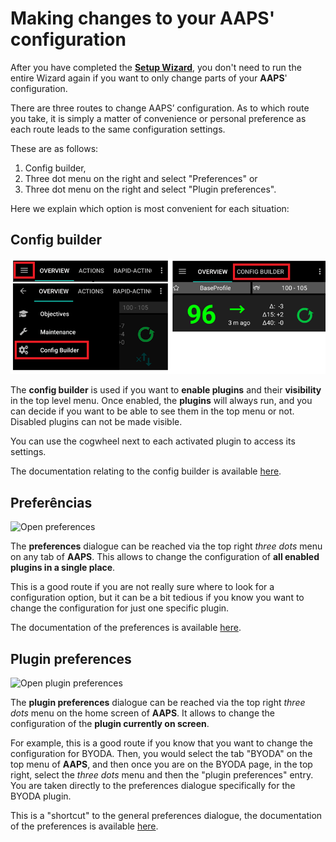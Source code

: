 # Making changes to your AAPS' configuration

After you have completed the **[Setup Wizard](../SettingUpAaps/SetupWizard.md)**, you don't need to run the entire Wizard again if you want to only change parts of your **AAPS**' configuration.

There are three routes to change AAPS’ configuration. As to which route you take, it is simply a matter of convenience or personal preference as each route leads to the same configuration settings.

These are as follows:

1. Config builder,
1. Three dot menu on the right and select "Preferences" or
1. Three dot menu on the right and select "Plugin preferences".

Here we explain which option is most convenient for each situation:

## Config builder

![Open Config Builder](../images/ConfBuild_Open_AAPS30.png)

The **config builder** is used if you want to **enable plugins** and their **visibility** in the top level menu. Once enabled, the **plugins** will always run, and you can decide if you want to be able to see them in the top menu or not. Disabled plugins can not be made visible.

You can use the cogwheel next to each activated plugin to access its settings.

The documentation relating to the config builder is available [here](../SettingUpAaps/ConfigBuilder.md).

## Preferências

![Open preferences](../images/Pref2020_Open2.png)

The **preferences** dialogue can be reached via the top right _three dots_ menu on any tab of **AAPS**. This allows to change the configuration of **all enabled plugins in a single place**.

This is a good route if you are not really sure where to look for a configuration option, but it can be a bit tedious if you know you want to change the configuration for just one specific plugin.

The documentation of the preferences is available [here](../SettingUpAaps/Preferences.md).

## Plugin preferences

![Open plugin preferences](../images/Pref2020_OpenPlugin2.png)

The **plugin preferences** dialogue can be reached via the top right _three dots_ menu on the home screen of **AAPS**. It allows to change the configuration of the **plugin currently on screen**.

For example, this is a good route if you know that you want to change the configuration for BYODA. Then, you would select the tab "BYODA" on the top menu of **AAPS**, and then once you are on the BYODA page, in the top right, select the _three dots_ menu and then the "plugin preferences" entry. You are taken directly to the preferences dialogue specifically for the BYODA plugin.

This is a "shortcut" to the general preferences dialogue, the documentation of the preferences is available [here](../SettingUpAaps/Preferences.md).
